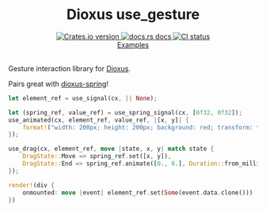 <div align="center">
<h1>Dioxus use_gesture</h1>
 <a href="https://crates.io/crates/dioxus-use-gesture">
    <img src="https://img.shields.io/crates/v/dioxus-use-gesture?style=flat-square"
    alt="Crates.io version" />
  </a>
  <a href="https://docs.rs/dioxus-use-gesture/latest/dioxus_use_gesture/">
    <img src="https://img.shields.io/badge/docs-latest-blue.svg?style=flat-square"
      alt="docs.rs docs" />
  </a>
   <a href="https://github.com/dioxus-community/dioxus-use-gesture/actions">
    <img src="https://github.com/dioxus-community/dioxus-use-gesture/actions/workflows/ci.yml/badge.svg"
      alt="CI status" />
  </a>
</div>

<div align="center">
 <a href="https://github.com/dioxus-community/dioxus-use-gesture/tree/main/examples">Examples</a>
</div>

<br>

Gesture interaction library for [Dioxus](https://dioxuslabs.com).

Pairs great with [dioxus-spring](https://github.com/dioxus-community/dioxus-spring)!


```rust
let element_ref = use_signal(cx, || None);

let (spring_ref, value_ref) = use_spring_signal(cx, [0f32, 0f32]);
use_animated(cx, element_ref, value_ref, |[x, y]| {
    format!("width: 200px; height: 200px; background: red; transform: translate({x}px, {y}px);")
});

use_drag(cx, element_ref, move |state, x, y| match state {
    DragState::Move => spring_ref.set([x, y]),
    DragState::End => spring_ref.animate([0., 0.], Duration::from_millis(500)),
});

render!(div {
    onmounted: move |event| element_ref.set(Some(event.data.clone()))
})
```
